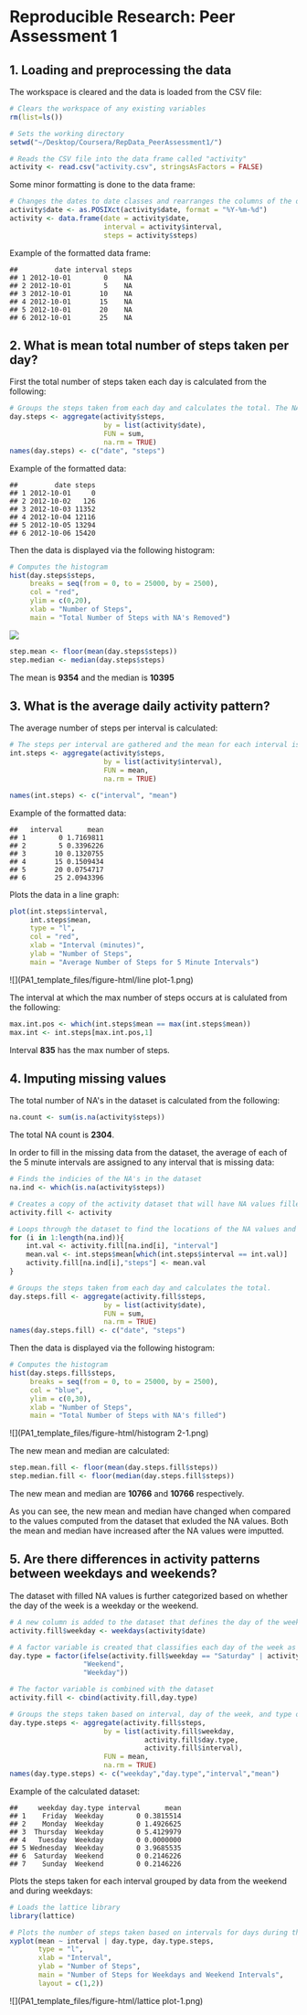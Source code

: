 # Reproducible Research: Peer Assessment 1
## 1. Loading and preprocessing the data
The workspace is cleared and the data is loaded from the CSV file:      

```r
# Clears the workspace of any existing variables 
rm(list=ls())

# Sets the working directory 
setwd("~/Desktop/Coursera/RepData_PeerAssessment1/")

# Reads the CSV file into the data frame called "activity"
activity <- read.csv("activity.csv", stringsAsFactors = FALSE)
```
Some minor formatting is done to the data frame:

```r
# Changes the dates to date classes and rearranges the columns of the data frame
activity$date <- as.POSIXct(activity$date, format = "%Y-%m-%d")
activity <- data.frame(date = activity$date,
                       interval = activity$interval,
                       steps = activity$steps)
```
Example of the formatted data frame:

```
##         date interval steps
## 1 2012-10-01        0    NA
## 2 2012-10-01        5    NA
## 3 2012-10-01       10    NA
## 4 2012-10-01       15    NA
## 5 2012-10-01       20    NA
## 6 2012-10-01       25    NA
```
## 2. What is mean total number of steps taken per day?
First the total number of steps taken each day is calculated from the following:

```r
# Groups the steps taken from each day and calculates the total. The NA's are removed from the calculations
day.steps <- aggregate(activity$steps,
                       by = list(activity$date),
                       FUN = sum,
                       na.rm = TRUE)
names(day.steps) <- c("date", "steps")
```
Example of the formatted data:

```
##         date steps
## 1 2012-10-01     0
## 2 2012-10-02   126
## 3 2012-10-03 11352
## 4 2012-10-04 12116
## 5 2012-10-05 13294
## 6 2012-10-06 15420
```
Then the data is displayed via the following histogram:

```r
# Computes the histogram
hist(day.steps$steps,
     breaks = seq(from = 0, to = 25000, by = 2500),
     col = "red",
     ylim = c(0,20),
     xlab = "Number of Steps",
     main = "Total Number of Steps with NA's Removed")
```

![](PA1_template_files/figure-html/histogram-1-1.png)<!-- -->

```r
step.mean <- floor(mean(day.steps$steps))
step.median <- median(day.steps$steps)
```
The mean is **9354** and the median is **10395**

## 3. What is the average daily activity pattern?
The average number of steps per interval is calculated:

```r
# The steps per interval are gathered and the mean for each interval is calculated
int.steps <- aggregate(activity$steps,
                       by = list(activity$interval),
                       FUN = mean,
                       na.rm = TRUE)

names(int.steps) <- c("interval", "mean")
```
Example of the formatted data:

```
##   interval      mean
## 1        0 1.7169811
## 2        5 0.3396226
## 3       10 0.1320755
## 4       15 0.1509434
## 5       20 0.0754717
## 6       25 2.0943396
```
Plots the data in a line graph:

```r
plot(int.steps$interval,
     int.steps$mean,
     type = "l",
     col = "red",
     xlab = "Interval (minutes)",
     ylab = "Number of Steps",
     main = "Average Number of Steps for 5 Minute Intervals")
```

![](PA1_template_files/figure-html/line plot-1.png)<!-- -->

The interval at which the max number of steps occurs at is calulated from the following:

```r
max.int.pos <- which(int.steps$mean == max(int.steps$mean))
max.int <- int.steps[max.int.pos,1]
```
Interval **835** has the max number of steps.

## 4. Imputing missing values
The total number of NA's in the dataset is calculated from the following:

```r
na.count <- sum(is.na(activity$steps))
```
The total NA count is **2304**.

In order to fill in the missing data from the dataset, the average of each of the 5 minute intervals are assigned to any interval that is missing data:

```r
# Finds the indicies of the NA's in the dataset
na.ind <- which(is.na(activity$steps))

# Creates a copy of the activity dataset that will have NA values filled
activity.fill <- activity

# Loops through the dataset to find the locations of the NA values and substitutes them with the calculated mean value for that 5-minute interval
for (i in 1:length(na.ind)){
    int.val <- activity.fill[na.ind[i], "interval"]
    mean.val <- int.steps$mean[which(int.steps$interval == int.val)]
    activity.fill[na.ind[i],"steps"] <- mean.val
}

# Groups the steps taken from each day and calculates the total.
day.steps.fill <- aggregate(activity.fill$steps,
                       by = list(activity$date),
                       FUN = sum,
                       na.rm = TRUE)
names(day.steps.fill) <- c("date", "steps")
```

Then the data is displayed via the following histogram:

```r
# Computes the histogram 
hist(day.steps.fill$steps,
     breaks = seq(from = 0, to = 25000, by = 2500),
     col = "blue",
     ylim = c(0,30),
     xlab = "Number of Steps",
     main = "Total Number of Steps with NA's filled")
```

![](PA1_template_files/figure-html/histogram 2-1.png)<!-- -->

The new mean and median are calculated:

```r
step.mean.fill <- floor(mean(day.steps.fill$steps))
step.median.fill <- floor(median(day.steps.fill$steps))
```
The new mean and median are **10766** and **10766** respectively. 

As you can see, the new mean and median have changed when compared to the values computed from the dataset that exluded the NA values. Both the mean and median have increased after the NA values were imputted. 

## 5. Are there differences in activity patterns between weekdays and weekends?

The dataset with filled NA values is further categorized based on whether the day of the week is a weekday or the weekend.

```r
# A new column is added to the dataset that defines the day of the week with each entry is associated 
activity.fill$weekday <- weekdays(activity$date)

# A factor variable is created that classifies each day of the week as either a weekday or a weeeknd
day.type = factor(ifelse(activity.fill$weekday == "Saturday" | activity.fill$weekday == "Sunday",
                  "Weekend",
                  "Weekday"))

# The factor variable is combined with the dataset 
activity.fill <- cbind(activity.fill,day.type)

# Groups the steps taken based on interval, day of the week, and type of day it is (ie. Weekday or Weekend)
day.type.steps <- aggregate(activity.fill$steps,
                       by = list(activity.fill$weekday,
                                 activity.fill$day.type,
                                 activity.fill$interval),
                       FUN = mean,
                       na.rm = TRUE)
names(day.type.steps) <- c("weekday","day.type","interval","mean")
```

Example of the calculated dataset:

```
##     weekday day.type interval      mean
## 1    Friday  Weekday        0 0.3815514
## 2    Monday  Weekday        0 1.4926625
## 3  Thursday  Weekday        0 5.4129979
## 4   Tuesday  Weekday        0 0.0000000
## 5 Wednesday  Weekday        0 3.9685535
## 6  Saturday  Weekend        0 0.2146226
## 7    Sunday  Weekend        0 0.2146226
```

Plots the steps taken for each interval grouped by data from the weekend and during weekdays:

```r
# Loads the lattice library
library(lattice)

# Plots the number of steps taken based on intervals for days during the week and on the weekend.
xyplot(mean ~ interval | day.type, day.type.steps,
       type = "l",
       xlab = "Interval",
       ylab = "Number of Steps",
       main = "Number of Steps for Weekdays and Weekend Intervals",
       layout = c(1,2))
```

![](PA1_template_files/figure-html/lattice plot-1.png)<!-- -->
